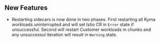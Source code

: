 ## New Features

- Restarting sidecars is now done in two phases. First restarting all Kyma workloads uninterrupted and will set Istio CR in `Error` state if unsuccessful. Second will restart Customer workloads in chunks and any unsuccessul iteration will result in `Warning` state.
